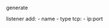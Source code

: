 generate <name> <os> <listener>

listener <action>
    add:
        - name
        - type
        tcp:
            - ip:port
